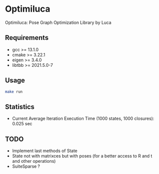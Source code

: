 # Optimiluca
Optimiluca: Pose Graph Optimization Library by Luca

## Requirements
 - gcc >= 13.1.0
 - cmake >= 3.22.1
 - eigen >= 3.4.0
 - libtbb >= 2021.5.0-7

## Usage
```bash
make run
```

## Statistics
 - Current Average Iteration Execution Time (1000 states, 1000 closures): 0.025 sec

## TODO
 - Implement last methods of State
 - State not with matrixces but with poses (for a better access to R and t and other operations)
 - SuiteSparse ?
